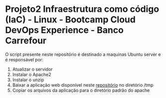 # Projeto2 Infraestrutura como código (IaC) - Linux - Bootcamp Cloud DevOps Experience - Banco Carrefour

O script presente neste repositório é destinado a maquinas Ubuntu server e é responsável por:

1. Atualizar o servidor
2. Instalar o Apache2
3. Instalar o unzip
4. Baixar a aplicação web disponível neste [repositório](https://github.com/denilsonbonatti/linux-site-dio/archive/refs/heads/main.zip) no diretório /tmp
5. Copiar os arquivos da aplicação para o diretório padrão do apache
